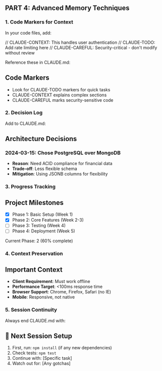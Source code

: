 ## PART 4: Advanced Memory Techniques

### 1. Code Markers for Context

In your code files, add:

// CLAUDE-CONTEXT: This handles user authentication
// CLAUDE-TODO: Add rate limiting here
// CLAUDE-CAREFUL: Security-critical - don't modify without review

Reference these in CLAUDE.md:

## Code Markers

- Look for CLAUDE-TODO markers for quick tasks
- CLAUDE-CONTEXT explains complex sections
- CLAUDE-CAREFUL marks security-sensitive code

### 2. Decision Log

Add to CLAUDE.md:

## Architecture Decisions

### 2024-03-15: Chose PostgreSQL over MongoDB

- **Reason**: Need ACID compliance for financial data
- **Trade-off**: Less flexible schema
- **Mitigation**: Using JSONB columns for flexibility

### 3. Progress Tracking

## Project Milestones

- [x] Phase 1: Basic Setup (Week 1)
- [x] Phase 2: Core Features (Week 2-3)
- [ ] Phase 3: Testing (Week 4)
- [ ] Phase 4: Deployment (Week 5)

Current Phase: 2 (60% complete)

### 4. Context Preservation

## Important Context

- **Client Requirement**: Must work offline
- **Performance Target**: <100ms response time
- **Browser Support**: Chrome, Firefox, Safari (no IE)
- **Mobile**: Responsive, not native

### 5. Session Continuity

Always end CLAUDE.md with:

## 🔄 Next Session Setup

1. First, run: `npm install` (if any new dependencies)
2. Check tests: `npm test`
3. Continue with: [Specific task]
4. Watch out for: [Any gotchas]


